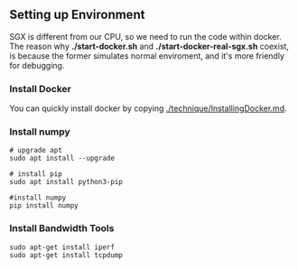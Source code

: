 ## Setting up Environment

SGX is different from our CPU, so we need to run the code within docker. The reason why **./start-docker.sh** and **./start-docker-real-sgx.sh** coexist, is because the former simulates normal enviroment, and it's more friendly for debugging.

### Install Docker
You can quickly install docker by copying [./technique/InstallingDocker.md](./technique/InstallingDocker.md).

### Install numpy
```shell
# upgrade apt
sudo apt install --upgrade

# install pip
sudo apt install python3-pip

#install numpy
pip install numpy
```

### Install Bandwidth Tools
```shell
sudo apt-get install iperf
sudo apt-get install tcpdump
```